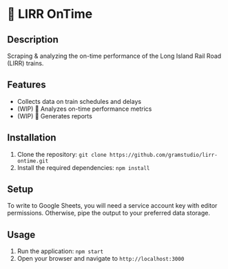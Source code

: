 # 🚉 LIRR OnTime

## Description

Scraping & analyzing the on-time performance of the Long Island Rail Road (LIRR) trains.

## Features

- Collects data on train schedules and delays
- (WIP) 🚧 Analyzes on-time performance metrics
- (WIP) 🚧 Generates reports

## Installation

1. Clone the repository: `git clone https://github.com/gramstudio/lirr-ontime.git`
2. Install the required dependencies: `npm install`

## Setup

To write to Google Sheets, you will need a service account key with editor permissions. Otherwise, pipe the output to your preferred data storage.

## Usage

1. Run the application: `npm start`
2. Open your browser and navigate to `http://localhost:3000`
